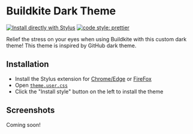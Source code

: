 # Buildkite Dark Theme

[![Install directly with Stylus](https://img.shields.io/badge/Install%20directly%20with-Stylus-00adad.svg)](https://github.com/one-dark/buildkite-dark-theme/raw/main/theme.user.css)
[![code style: prettier](https://img.shields.io/badge/code_style-prettier-ff69b4.svg)](https://github.com/prettier/prettier)

Relief the stress on your eyes when using Buildkite with this custom dark theme! This theme is inspired by GitHub dark theme.

## Installation

- Install the Stylus extension for [Chrome/Edge](https://chrome.google.com/webstore/detail/stylus/clngdbkpkpeebahjckkjfobafhncgmne?hl=en) or [FireFox](https://addons.mozilla.org/en-US/firefox/addon/styl-us)
- Open [`theme.user.css`](https://github.com/one-dark/buildkite-dark-theme/raw/main/theme.user.css)
- Click the "Install style" button on the left to install the theme

## Screenshots

Coming soon!
